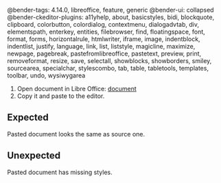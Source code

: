 @bender-tags: 4.14.0, libreoffice, feature, generic
@bender-ui: collapsed
@bender-ckeditor-plugins: a11yhelp, about, basicstyles, bidi, blockquote, clipboard, colorbutton, colordialog, contextmenu, dialogadvtab, div, elementspath, enterkey, entities, filebrowser, find, floatingspace, font, format, forms, horizontalrule, htmlwriter, iframe, image, indentblock, indentlist, justify, language, link, list, liststyle, magicline, maximize, newpage, pagebreak, pastefromlibreoffice, pastetext, preview, print, removeformat, resize, save, selectall, showblocks, showborders, smiley, sourcearea, specialchar, stylescombo, tab, table, tabletools, templates, toolbar, undo, wysiwygarea

1. Open document in Libre Office: [document](../generated/_fixtures/Images/Multi_feature_document/multifeaturedocument.odt)
2. Copy it and paste to the editor.

## Expected
Pasted document looks the same as source one.

## Unexpected
Pasted document has missing styles.

